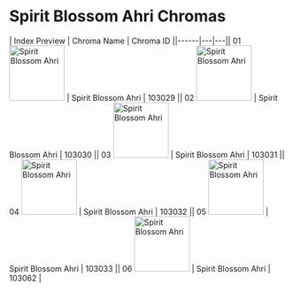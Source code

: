 # Spirit Blossom Ahri Chromas

| Index  Preview | Chroma Name | Chroma ID ||------|---|---|| 01  <img src='https://raw.communitydragon.org/latest/plugins/rcp-be-lol-game-data/global/default/v1/champion-chroma-images/103/103029.png' alt='Spirit Blossom Ahri' width='100'> | Spirit Blossom Ahri | 103029 || 02  <img src='https://raw.communitydragon.org/latest/plugins/rcp-be-lol-game-data/global/default/v1/champion-chroma-images/103/103030.png' alt='Spirit Blossom Ahri' width='100'> | Spirit Blossom Ahri | 103030 || 03  <img src='https://raw.communitydragon.org/latest/plugins/rcp-be-lol-game-data/global/default/v1/champion-chroma-images/103/103031.png' alt='Spirit Blossom Ahri' width='100'> | Spirit Blossom Ahri | 103031 || 04  <img src='https://raw.communitydragon.org/latest/plugins/rcp-be-lol-game-data/global/default/v1/champion-chroma-images/103/103032.png' alt='Spirit Blossom Ahri' width='100'> | Spirit Blossom Ahri | 103032 || 05  <img src='https://raw.communitydragon.org/latest/plugins/rcp-be-lol-game-data/global/default/v1/champion-chroma-images/103/103033.png' alt='Spirit Blossom Ahri' width='100'> | Spirit Blossom Ahri | 103033 || 06  <img src='https://raw.communitydragon.org/latest/plugins/rcp-be-lol-game-data/global/default/v1/champion-chroma-images/103/103062.png' alt='Spirit Blossom Ahri' width='100'> | Spirit Blossom Ahri | 103062 |